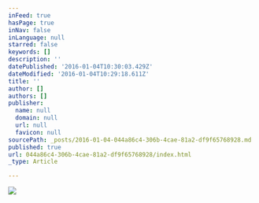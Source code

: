 ```yaml
---
inFeed: true
hasPage: true
inNav: false
inLanguage: null
starred: false
keywords: []
description: ''
datePublished: '2016-01-04T10:30:03.429Z'
dateModified: '2016-01-04T10:29:18.611Z'
title: ''
author: []
authors: []
publisher:
  name: null
  domain: null
  url: null
  favicon: null
sourcePath: _posts/2016-01-04-044a86c4-306b-4cae-81a2-df9f65768928.md
published: true
url: 044a86c4-306b-4cae-81a2-df9f65768928/index.html
_type: Article

---
```

![](https://the-grid-user-content.s3-us-west-2.amazonaws.com/acebf43c-eb7e-437b-bade-f7ba14a8dca6.jpg)